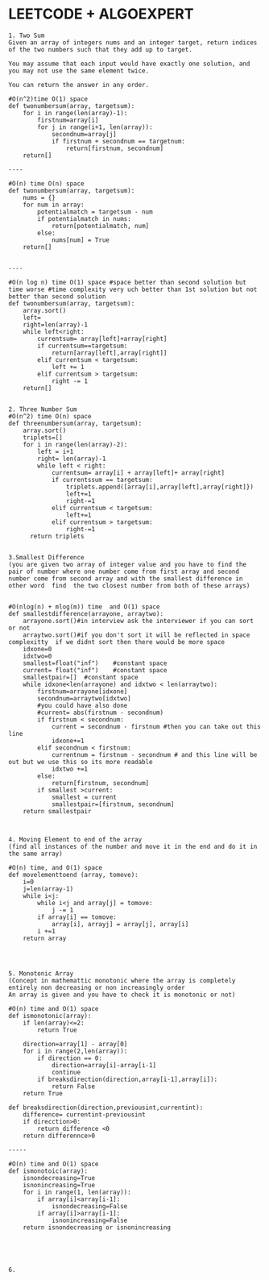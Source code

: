 # LEETCODE + ALGOEXPERT

`````````````````````````````````````````````````````````````````````````````````````````````````````````````````````````````````````
1. Two Sum
Given an array of integers nums and an integer target, return indices of the two numbers such that they add up to target.

You may assume that each input would have exactly one solution, and you may not use the same element twice.

You can return the answer in any order.

#O(n^2)time O(1) space 
def twonumbersum(array, targetsum):
    for i in range(len(array)-1):
        firstnum=array[i]
        for j in range(i+1, len(array)):
            secondnum=array[j]
            if firstnum + secondnum == targetnum:
                return[firstnum, secondnum]
    return[]

----

#O(n) time O(n) space
def twonumbersum(array, targetsum):
    nums = {}
    for num in array:
        potentialmatch = targetsum - num
        if potentialmatch in nums:
            return[potentialmatch, num]
        else:
            nums[num] = True
    return[] 


----

#O(n log n) time O(1) space #space better than second solution but time worse #time complexity very uch better than 1st solution but not better than second solution
def twonumbersum(array, targetsum):
    array.sort()
    left=
    right=len(array)-1
    while left<right:
        currentsum= array[left]+array[right]
        if currentsum==targetsum:
            return[array[left],array[right]]
        elif currentsum < targetsum:
            left += 1
        elif currentsum > targetsum:
            right -= 1
    return[]
    
`````````````````````````````````````````````````````````````````````````````````````````````````````````````````````````````````````

`````````````````````````````````````````````````````````````````````````````````````````````````````````````````````````````````````
2. Three Number Sum
#O(n^2) time O(n) space
def threenumbersum(array, targetsum):
    array.sort()
    triplets=[]
    for i in range(len(array)-2):
        left = i+1
        right= len(array)-1
        while left < right:
            currentsum= array[i] + array[left]+ array[right]
            if currentssum == targetsum:
                triplets.append([array[i],array[left],array[right]})
                left+=1
                right-=1
            elif currentsum < targetsum:
                left+=1
            elif currentsum > targetsum:
                right-=1
      return triplets

`````````````````````````````````````````````````````````````````````````````````````````````````````````````````````````````````````

`````````````````````````````````````````````````````````````````````````````````````````````````````````````````````````````````````

3.Smallest Difference
(you are given two array of integer value and you have to find the pair of number where one number come from first array and second number come from second array and with the smallest difference in other word  find  the two closest number from both of these arrays)


#O(nlog(n) + mlog(m)) time  and O(1) space
def smallestdifference(arrayone, arraytwo):
    arrayone.sort()#in interview ask the interviewer if you can sort or not
    arraytwo.sort()#if you don't sort it will be reflected in space complexitty  if we didnt sort then there would be more space
    idxone=0
    idxtwo=0
    smallest=float("inf")    #constant space
    current= float("inf")    #constant space
    smallestpair=[]  #constant space
    while idxone<len(arrayone) and idxtwo < len(arraytwo):
        firstnum=arrayone[idxone]
        secondnum=arraytwo[idxtwo]
        #you could have also done 
        #current= abs(firstnum - secondnum)
        if firstnum < secondnum:
            current = secondnum - firstnum #then you can take out this line
            idxone+=1
        elif secondnum < firstnum:
            currentnum = firstnum - secondnum # and this line will be out but we use this so its more readable
            idxtwo +=1
        else:
            return[firstnum, secondnum]
        if smallest >current:
            smallest = current
            smallestpair=[firstnum, secondnum]
    return smallestpair


`````````````````````````````````````````````````````````````````````````````````````````````````````````````````````````````````````

`````````````````````````````````````````````````````````````````````````````````````````````````````````````````````````````````````

4. Moving Element to end of the array
(find all instances of the number and move it in the end and do it in the same array)

#O(n) time, and O(1) space
def movelementtoend (array, tomove):
    i=0
    j=len(array-1)
    while i<j:
        while i<j and array[j] = tomove:
            j -= 1
        if array[i] == tomove:
            array[i], arrayj] = array[j], array[i]
        i +=1
    return array
        
    
`````````````````````````````````````````````````````````````````````````````````````````````````````````````````````````````````````

`````````````````````````````````````````````````````````````````````````````````````````````````````````````````````````````````````

5. Monotonic Array
(Concept in mathemattic monotonic where the array is completely entirely non decreasing or non increasingly order
An array is given and you have to check it is monotonic or not) 
 
#O(n) time and O(1) space 
def ismonotonic(array):
    if len(array)<=2:
        return True
    
    direction=array[1] - array[0]
    for i in range(2,len(array)):
        if direction == 0:
            direction=array[i]-array[i-1]
            continue
        if breaksdirection(direction,array[i-1],array[i]):
            return False
    return True
    
def breaksdirection(direction,previousint,currentint):
    difference= currentint-previousint
    if direcction>0:
        return difference <0
    return differennce>0

-----

#O(n) time and O(1) space
def ismonotoic(array):
    isnondecreasing=True
    isnonincreasing=True
    for i in range(1, len(array)):
        if array[i]<array[i-1]:
            isnondecreasing=False
        if array[i]>array[i-1]:
            isnonincreasing=False
    return isnondecreasing or isnonincreasing




`````````````````````````````````````````````````````````````````````````````````````````````````````````````````````````````````````

`````````````````````````````````````````````````````````````````````````````````````````````````````````````````````````````````````

6.


`````````````````````````````````````````````````````````````````````````````````````````````````````````````````````````````````````
